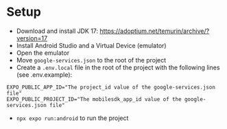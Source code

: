 # Setup

- Download and install JDK 17: https://adoptium.net/temurin/archive/?version=17
- Install Android Studio and a Virtual Device (emulator)
- Open the emulator
- Move `google-services.json` to the root of the project
- Create a `.env.local` file in the root of the project with the following lines (see .env.example):
```
EXPO_PUBLIC_APP_ID="The project_id value of the google-services.json file"
EXPO_PUBLIC_PROJECT_ID="The mobilesdk_app_id value of the google-services.json file"
```
- `npx expo run:android` to run the project
